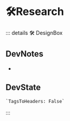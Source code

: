 
# 🛠<dev>Research</dev>

::: details 🛠 <dev>DesignBox</dev>

## DevNotes

-

## DevState

```py
`TagsToHeaders: False`
```

:::
